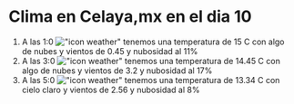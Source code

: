 # Clima en Celaya,mx en el dia 10

1. A las 1:0 !["icon weather"](http://openweathermap.org/img/w/02n.png) tenemos una temperatura de 15 C con algo de nubes y  vientos de 0.45 y nubosidad al 11%
1. A las 3:0 !["icon weather"](http://openweathermap.org/img/w/02n.png) tenemos una temperatura de 14.45 C con algo de nubes y  vientos de 3.2 y nubosidad al 17%
1. A las 5:0 !["icon weather"](http://openweathermap.org/img/w/01n.png) tenemos una temperatura de 13.34 C con cielo claro y  vientos de 2.56 y nubosidad al 8%
